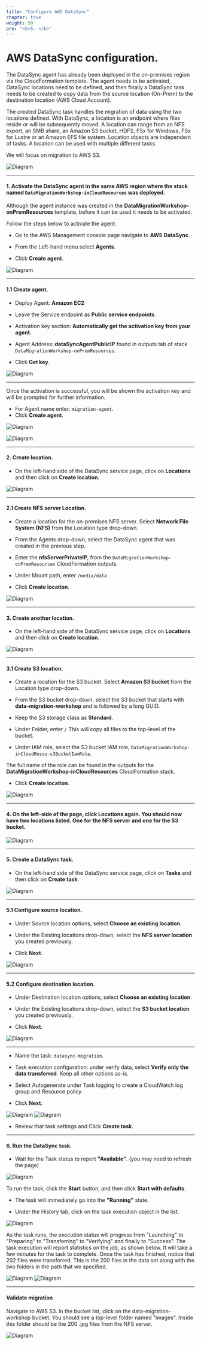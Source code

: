 ```yaml
---
title: "Configure AWS DataSync"
chapter: true
weight: 50
pre: "<b>5. </b>"
---
```


# AWS DataSync configuration.

The DataSync agent has already been deployed in the on-premises region via the CloudFormation template. The agent needs to be activated, DataSync locations need to be defined, and then finally a DataSync task needs to be created to copy data from the source location (On-Prem) to the destination location (AWS Cloud Account).

The created DataSync task handles the migration of data using the two locations defined. With DataSync, a location is an endpoint where files reside or will be subsequently moved. A location can range from an NFS export, an SMB share, an Amazon S3 bucket, HDFS, FSx for Windows, FSx for Lustre or an Amazon EFS file system. Location objects are independent of tasks. A location can be used with multiple different tasks

We will focus on migration to AWS S3.

![Diagram](/images/data1.png)

---

#### 1. Activate the DataSync agent in the same AWS region where the stack named ```DataMigrationWorkshop-inCloudResources``` was deployed.

Although the agent instance was created in the **DataMigrationWorkshop-onPremResources** template, before it can be used it needs to be activated. 

Follow the steps below to activate the agent:

- Go to the AWS Management console page navigate to **AWS DataSync**.

- From the Left-hand menu select **Agents**.

- Click **Create agent**.

![Diagram](/images/sync2.png)

---

#### 1.1 Create agent.

- Deploy Agent: **Amazon EC2**

- Leave the Service endpoint as **Public service endpoints**.

- Activation key section: **Automatically get the activation key from your agent**. 

- Agent Address: **dataSyncAgentPublicIP** found in outputs tab of stack ```DataMigrationWorkshop-onPremResources```. 

- Click **Get key**.

![Diagram](/images/sync1.png)

---

Once the activation is successful, you will be shown the activation key and will be prompted for further information.

- For Agent name enter: <code>migration-agent</code>.
- Click **Create agent**.

![Diagram](/images/data3.png)

![Diagram](/images/sync3.png)



---

#### 2. Create location.

- On the left-hand side of the DataSync service page, click on **Locations** and then click on **Create location**.

![Diagram](/images/loco1.png)

---

#### 2.1 Create NFS server Location.

- Create a location for the on-premises NFS server. Select **Network File System (NFS)** from the Location type drop-down.

- From the Agents drop-down, select the DataSync agent that was created in the previous step.

- Enter the **nfsServerPrivateIP**, from the ```DataMigrationWorkshop-onPremResources``` CloudFormation outputs. 

- Under Mount path, enter ```/media/data```

- Click **Create location**.

![Diagram](/images/data4.png)

---

#### 3. Create another location.

- On the left-hand side of the DataSync service page, click on **Locations** and then click on **Create location**.

![Diagram](/images/loco2.png)

---

#### 3.1 Create S3 location.

- Create a location for the S3 bucket. Select **Amazon S3 bucket** from the Location type drop-down.

- From the S3 bucket drop-down, select the S3 bucket that starts with **data-migration-workshop** and is followed by a long GUID.

- Keep the S3 storage class as **Standard**.

- Under Folder, enter ``` / ``` This will copy all files to the top-level of the bucket.

- Under IAM role, select the S3 bucket IAM role, ```DataMigrationWorkshop-inCloudResou-s3BucketIamRole```. 

The full name of the role can be found in the outputs for the **DataMigrationWorkshop-inCloudResources** CloudFormation stack.

- Click **Create location**.

![Diagram](/images/data5.png)

---

#### 4. On the left-side of the page, click Locations again. You should now have two locations listed. One for the NFS server and one for the S3 bucket.

![Diagram](/images/data6.png)

---

#### 5. Create a DataSync task.

- On the left-hand side of the DataSync service page, click on **Tasks** and then click on **Create task**.

![Diagram](/images/task1.png)

---

#### 5.1 Configure source location.

- Under Source location options, select **Choose an existing location**.

- Under the Existing locations drop-down, select the **NFS server location** you created previously.

- Click **Next**.

![Diagram](/images/data7.png)

---

#### 5.2 Configure destination location.

- Under Destination location options, select **Choose an existing location**.

- Under the Existing locations drop-down, select the **S3 bucket location** you created previously.

- Click **Next**.

![Diagram](/images/data8.png)

---

- Name the task: <code>datasync-migration</code>.

- Task execution configuration: under verify data, select **Verify only the data transferred**. Keep all other options as-is.

- Select Autogenerate under Task logging to create a CloudWatch log group and Resource policy.

- Click **Next**.

![Diagram](/images/data14.png)
![Diagram](/images/data15.png)

- Review that task settings and Click **Create task**.

---

#### 6. Run the DataSync task.

- Wait for the Task status to report **"Available"**. (you may need to refresh the page)

![Diagram](/images/data9.png)

To run the task, click the **Start** button, and then click **Start with defaults**.

- The task will immediately go into the **"Running"** state.

- Under the History tab, click on the task execution object in the list.

![Diagram](/images/data10.png)

As the task runs, the execution status will progress from "Launching" to "Preparing" to "Transferring" to "Verifying" and finally to "Success". The task execution will report statistics on the job, as shown below. It will take a few minutes for the task to complete. Once the task has finished, notice that 202 files were transferred. This is the 200 files in the data set along with the two folders in the path that we specified.

![Diagram](/images/data11.png)
![Diagram](/images/data12.png)

---

#### Validate migration

Navigate to AWS S3. In the bucket list, click on the data-migration-workshop bucket. You should see a top-level folder named "images". Inside this folder should be the 200 .jpg files from the NFS server.

![Diagram](/images/data13.png)